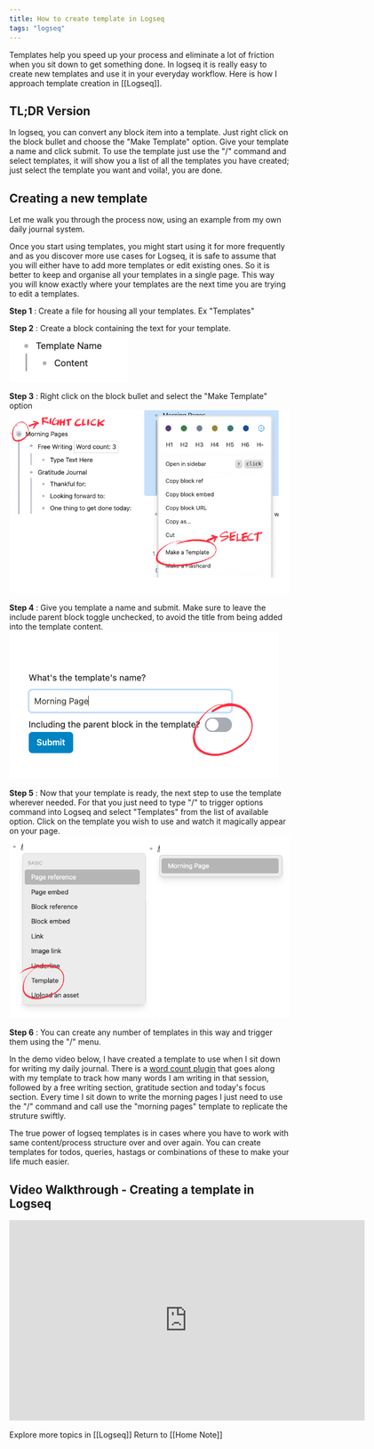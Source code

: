```yaml
---
title: How to create template in Logseq
tags: "logseq"
---
```


Templates help you speed up your process and eliminate a lot of friction when you sit down to get something done. In logseq it is really easy to create new templates and use it in your everyday workflow. Here is how I approach template creation in [[Logseq]].

## TL;DR Version
In logseq, you can convert any block item into a template. 
Just right click on the block bullet and choose the "Make Template" option. Give your template a name and click submit. 
To use the template just use the "/" command and select templates, it will show you a list of all the templates you have created; just select the template you want and voila!, you are done.

## Creating a new template
Let me walk you through the process now, using an example from my own daily journal system.

Once you start using templates, you might start using it for more frequently and as you discover more use cases for Logseq, it is safe to assume that you will either have to add more templates or edit existing ones. So it is better to keep and organise all your templates in a single page. This way you will know exactly where your templates are the next time you are trying to edit a templates.

**Step 1** : Create a file for housing all your templates. Ex "Templates"

**Step 2** : Create a block containing the text for your template.
![Logseq Template Demo](/assets/Demo%20Logseq%20Template.png)

**Step 3** : Right click on the block bullet and select the "Make Template" option
![Logseq Template Demo 2](/assets/Logseq%20template%20demo%202.png)

**Step 4** : Give you template a name and submit. Make sure to leave the include parent block toggle unchecked, to avoid the title from being added into the template content.
![Logseq Template Demo 3](/assets/Logseq%20template%20demo%203.png)

**Step 5** : Now that your template is ready, the next step to use the template wherever needed. For that you just need to type "/" to trigger options command into Logseq and select "Templates" from the list of available option. Click on the template you wish to use and watch it magically appear on your page.
![Logseq Template Demo 4](/assets/Logseq%20template%20demo%204.png)

**Step 6** :  You can create any number of templates in this way and trigger them using the "/" menu.

In the demo video below, I have created a template to use when I sit down for writing my daily journal. There is a [word count plugin](https://github.com/hkgnp/logseq-wordcount-plugin) that goes along with my template to track how many words I am writing in that session, followed by a free writing section, gratitude section and today's focus section. Every time I sit down to write the morning pages I just need to use the "/" command and call use the "morning pages" template to replicate the struture swiftly.

The true power of logseq templates is  in cases where you have to work with same content/process structure over and over again. You can create templates for todos, queries, hastags or combinations of these to make your life much easier.

## Video Walkthrough - Creating a template in Logseq

<iframe src="https://share.descript.com/embed/q0pfo9aaLkx" width="640" height="360" frameborder="0" allowfullscreen></iframe>
























Explore more topics in [[Logseq]]
Return to [[Home Note]]